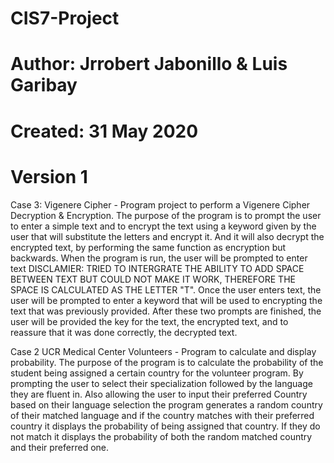 # CIS7-Project
# Author: Jrrobert Jabonillo & Luis Garibay
# Created: 31 May 2020
# Version 1

Case 3: Vigenere Cipher -
Program project to perform a Vigenere Cipher Decryption & Encryption. The purpose of the program is to prompt the user to enter a simple text and to encrypt the text using a keyword given by the user that will substitute the letters and encrypt it. And it will also decrypt the encrypted text, by performing the same function as encryption but backwards. 
When the program is run, the user will be prompted to enter text DISCLAMIER: TRIED TO INTERGRATE THE ABILITY TO ADD SPACE BETWEEN TEXT BUT COULD NOT MAKE IT WORK, THEREFORE THE SPACE IS CALCULATED AS THE LETTER "T". Once the user enters text, the user will be prompted to enter a keyword that will be used to encrypting the text that was previously provided. After these two prompts are finished, the user will be provided the key for the text, the encrypted text, and to reassure that it was done correctly, the decrypted text. 

Case 2 UCR Medical Center Volunteers - Program to calculate and display probability. The purpose of the program is to calculate
the probability of the student being assigned a certain country for the volunteer program. By prompting the user to select their
specialization followed by the language they are fluent in. Also allowing the user to input their preferred Country based 
on their language selection the program generates a random country of their matched language and if the country matches with their
preferred country it displays the probability of being assigned that country. If they do not match it displays the probability of
both the random matched country and their preferred one.
